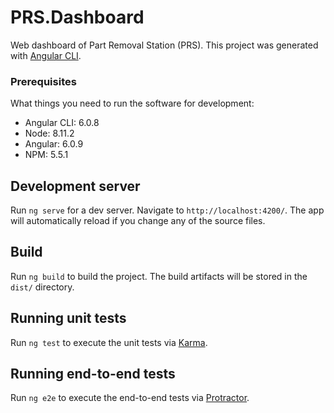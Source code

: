 # PRS.Dashboard

Web dashboard of Part Removal Station (PRS).
This project was generated with [Angular CLI](https://github.com/angular/angular-cli).

### Prerequisites

What things you need to run the software for development:

- Angular CLI: 6.0.8
- Node: 8.11.2
- Angular: 6.0.9
- NPM: 5.5.1

## Development server

Run `ng serve` for a dev server. Navigate to `http://localhost:4200/`. The app will automatically reload if you change any of the source files.

## Build

Run `ng build` to build the project. The build artifacts will be stored in the `dist/` directory.

## Running unit tests

Run `ng test` to execute the unit tests via [Karma](https://karma-runner.github.io).

## Running end-to-end tests

Run `ng e2e` to execute the end-to-end tests via [Protractor](http://www.protractortest.org/).

